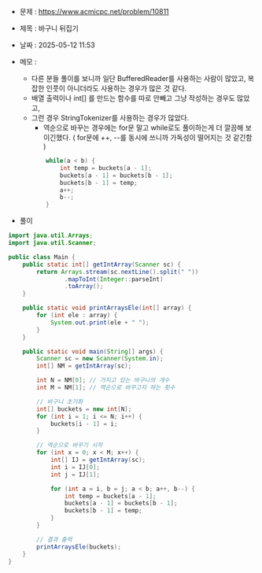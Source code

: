 - 문제 : https://www.acmicpc.net/problem/10811
- 제목 : 바구니 뒤집기
- 날짜 : 2025-05-12 11:53
- 메모 : 
  - 다른 분들 풀이를 보니까 일단 BufferedReader를 사용하는 사람이 많았고, 복잡한 인풋이 아니더라도 사용하는 경우가 많은 것 같다. 
  - 배열 출력이나 int[] 를 만드는 함수를 따로 안빼고 그냥 작성하는 경우도 많았고,
  - 그런 경우 StringTokenizer를 사용하는 경우가 많았다.
    - 역순으로 바꾸는 경우에는 for문 말고 while로도 풀이하는게 더 깔끔해 보이긴했다. ( for문에 ++, --를 동시에 쓰니까 가독성이 떨어지는 것 같긴함 )
    ```java
        while(a < b) {
            int temp = buckets[a - 1];
            buckets[a - 1] = buckets[b - 1];
            buckets[b - 1] = temp;
            a++;
            b--;
        }
    ```

- 풀이
```java
import java.util.Arrays;
import java.util.Scanner;

public class Main {
    public static int[] getIntArray(Scanner sc) {
        return Arrays.stream(sc.nextLine().split(" "))
                .mapToInt(Integer::parseInt)
                .toArray();
    }

    public static void printArraysEle(int[] array) {
        for (int ele : array) {
            System.out.print(ele + " ");
        }
    }

    public static void main(String[] args) {
        Scanner sc = new Scanner(System.in);
        int[] NM = getIntArray(sc);

        int N = NM[0]; // 가지고 있는 바구니의 개수
        int M = NM[1]; // 역순으로 바꾸고자 하는 횟수

        // 바구니 초기화
        int[] buckets = new int[N];
        for (int i = 1; i <= N; i++) {
            buckets[i - 1] = i;
        }

        // 역순으로 바꾸기 시작
        for (int x = 0; x < M; x++) {
            int[] IJ = getIntArray(sc);
            int i = IJ[0];
            int j = IJ[1];

            for (int a = i, b = j; a < b; a++, b--) {
                int temp = buckets[a - 1];
                buckets[a - 1] = buckets[b - 1];
                buckets[b - 1] = temp;
            }
        }

        // 결과 출력
        printArraysEle(buckets);
    }
}
```